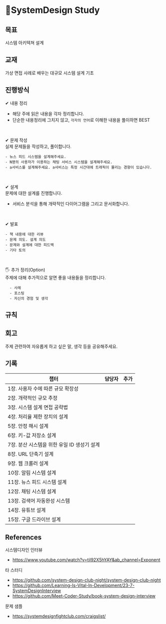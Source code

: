 # :rocket:SystemDesign Study

## 목표

시스템 아키텍쳐 설계

## 교재
가상 면접 사례로 배우는 대규모 시스템 설계 기초

## 진행방식

✔ 내용 정리
  - 해당 주에 읽은 내용을 각자 정리합니다.
  - 단순한 내용정리에 그치지 않고, `각자의 언어`로 이해한 내용을 풀이하면 BEST

<br>

✔ 문제 작성   
실제 문제들을 작성하고, 풀이합니다.

    - 뉴스 피드 시스템을 설계해주세요.
    - N명의 사용자가 이용하는 채팅 서비스 시스템을 설계해주세요.
    - a서비스를 설계해주세요. a서비스는 특정 시간대에 트래픽이 몰리는 경향이 있습니다.

<br>

✔ 설계   
문제에 대한 설계를 진행합니다.

  - 서비스 분석을 통해 개략적인 다이어그램을 그리고 문서화합니다.

<br>

✔ 발표

    - 책 내용에 대한 리뷰
    - 문제 의도. 설계 의도
    - 문제와 설계에 대한 피드백
    - 기타 토의

<br>

🖐 추가 정리(Option)   
주제에 대해 추가적으로 알면 좋을 내용들을 정리합니다.
    
      - 사례
      - 포스팅
      - 자신의 경험 및 생각


## 규칙



## 회고

주제 관련하여 자유롭게 하고 싶은 말, 생각 등을 공유해주세요.


## 기록
| 챕터 | 담당자 | 추가|
| ---|---|---|
| 1장. 사용자 수에 따른 규모 확장성 |  |  |
| 2장. 개략적인 규모 추정 |  |  |
| 3장. 시스템 설계 면접 공략법 |  |  |
| 4장. 처리율 제한 장치의 설계 |  |  |
| 5장. 안정 해시 설계 |  |  |
| 6장. 키-값 저장소 설계 |  |  |
| 7장. 분산 시스템을 위한 유일 ID 생성기 설계 |  |  |
| 8장. URL 단축기 설계 |  |  |
| 9장. 웹 크롤러 설계 |  |  |
| 10장. 알림 시스템 설계 |  |  |
| 11장. 뉴스 피드 시스템 설계 |  |  |
| 12장. 채팅 시스템 설계 |  |  |
| 13장. 검색어 자동완성 시스템 |  |  |
| 14장. 유튜브 설계 |  |  |
| 15장. 구글 드라이브 설계 |  |  |


## References

시스템디자인 인터뷰
- https://www.youtube.com/watch?v=til92X5hYAY&ab_channel=Exponent

타 스터디
- https://github.com/system-design-club-night/system-design-club-night
- https://github.com/Learning-Is-Vital-In-Development/23-7-SystemDesignInterview
- https://github.com/Meet-Coder-Study/book-system-design-interview

문제 샘플
- https://systemdesignfightclub.com/craigslist/


